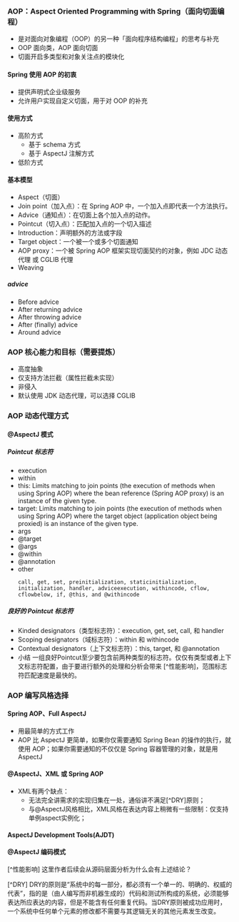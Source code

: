 ### AOP：Aspect Oriented Programming with Spring（面向切面编程）

- 是对面向对象编程（OOP）的另一种「面向程序结构编程」的思考与补充
- OOP 面向类，AOP 面向切面
- 切面开启多类型和对象关注点的模块化

#### Spring 使用 AOP 的初衷

- 提供声明式企业级服务
- 允许用户实现自定义切面，用于对 OOP 的补充

#### 使用方式

- 高阶方式
  - 基于 schema 方式
  - 基于 AspectJ 注解方式
- 低阶方式

#### 基本模型

- Aspect（切面）
- Join point（加入点）：在 Spring AOP 中，一个加入点即代表一个方法执行。
- Advice（通知点）：在切面上各个加入点的动作。
- Pointcut（切入点）：匹配加入点的一个切入描述
- Introduction：声明额外的方法或字段
- Target object：一个被一个或多个切面通知
- AOP proxy：一个被 Spring AOP 框架实现切面契约的对象，例如 JDC 动态代理 或 CGLIB 代理
- Weaving

##### advice

- Before advice
- After returning advice
- After throwing advice
- After (finally) advice
- Around advice

### AOP 核心能力和目标（需要提炼）

- 高度抽象
- 仅支持方法拦截（属性拦截未实现）
- 非侵入
- 默认使用 JDK 动态代理，可以选择 CGLIB

### AOP 动态代理方式

#### @AspectJ 模式

##### Pointcut 标志符

- execution
- within
- this: Limits matching to join points (the execution of methods when using Spring AOP) where the bean reference (Spring AOP proxy) is an instance of the given type.
- target: Limits matching to join points (the execution of methods when using Spring AOP) where the target object (application object being proxied) is an instance of the given type.
- args
- @target
- @args
- @within
- @annotation
- other
  ```
  call, get, set, preinitialization, staticinitialization, initialization, handler, adviceexecution, withincode, cflow, cflowbelow, if, @this, and @withincode
  ```

##### 良好的 Pointcut 标志符

- Kinded designators（类型标志符）：execution, get, set, call, 和 handler
- Scoping designators（域标志符）：within 和 withincode
- Contextual designators（上下文标志符）：this, target, 和 @annotation
- 小结
一组良好Pointcut至少要包含前两种类型的标志符。仅仅有类型或者上下文标志符配置，由于要进行额外的处理和分析会带来 [^性能影响]，范围标志符匹配速度是最快的。

### AOP 编写风格选择

#### Spring AOP、Full AspectJ

- 用最简单的方式工作
- AOP 比 AspectJ 更简单，如果你仅需要通知 Spring Bean 的操作的执行，就使用 AOP；如果你需要通知的不仅仅是 Spring 容器管理的对象，就是用 AspectJ

#### @AspectJ、XML 或 Spring AOP
- XML有两个缺点：
  - 无法完全讲需求的实现归集在一处，通俗讲不满足[^DRY]原则；
  - 与@AspectJ风格相比，XML风格在表达内容上稍微有一些限制：仅支持单例aspect实例化；

#### AspectJ Development Tools(AJDT)

#### @AspectJ 编码模式


[^性能影响] 这里作者后续会从源码层面分析为什么会有上述结论？

[^DRY] DRY的原则是“系统中的每一部分，都必须有一个单一的、明确的、权威的代表”，指的是（由人编写而非机器生成的）代码和测试所构成的系统，必须能够表达所应表达的内容，但是不能含有任何重复代码。当DRY原则被成功应用时，一个系统中任何单个元素的修改都不需要与其逻辑无关的其他元素发生改变。
